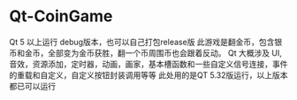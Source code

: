 # Qt-CoinGame
Qt 5 以上运行 debug版本，也可以自己打包release版
此游戏是翻金币，包含银币和金币，全部变为金币获胜，翻一个币周围币也会跟着反动。
Qt 大概涉及 UI,音效，资源添加，定时器，动画，画家，基本槽函数和一些自定义信号连接，事件的重载和自定义，自定义按钮封装调用等等 
此处用的是QT 5.32版运行，以上版本都已可以运行
